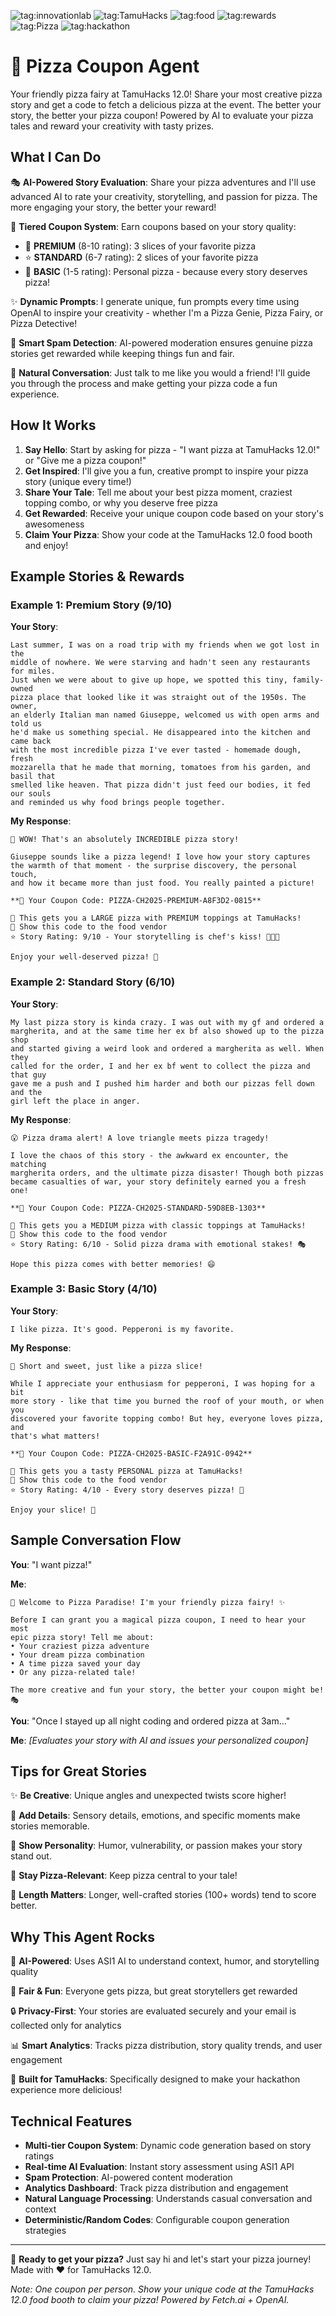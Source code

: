 ![tag:innovationlab](https://img.shields.io/badge/innovationlab-3D8BD3)
![tag:TamuHacks](https://img.shields.io/badge/TamuHacks-FF6B35)
![tag:food](https://img.shields.io/badge/food-4CAF50)
![tag:rewards](https://img.shields.io/badge/Coupon-FFD700)
![tag:Pizza](https://img.shields.io/badge/Pizza-E91E63)
![tag:hackathon](https://img.shields.io/badge/hackathon-5F43F1)

# 🍕 Pizza Coupon Agent

Your friendly pizza fairy at TamuHacks 12.0! Share your most creative pizza story and get a code to fetch a delicious pizza at the event. The better your story, the better your pizza coupon! Powered by AI to evaluate your pizza tales and reward your creativity with tasty prizes.

## What I Can Do

🎭 **AI-Powered Story Evaluation**: Share your pizza adventures and I'll use advanced AI to rate your creativity, storytelling, and passion for pizza. The more engaging your story, the better your reward!

🎫 **Tiered Coupon System**: Earn coupons based on your story quality:
- 🌟 **PREMIUM** (8-10 rating): 3 slices of your favorite pizza
- ⭐ **STANDARD** (6-7 rating): 2 slices of your favorite pizza
- 🍕 **BASIC** (1-5 rating): Personal pizza - because every story deserves pizza!

✨ **Dynamic Prompts**: I generate unique, fun prompts every time using OpenAI to inspire your creativity - whether I'm a Pizza Genie, Pizza Fairy, or Pizza Detective!

🤖 **Smart Spam Detection**: AI-powered moderation ensures genuine pizza stories get rewarded while keeping things fun and fair.

💬 **Natural Conversation**: Just talk to me like you would a friend! I'll guide you through the process and make getting your pizza code a fun experience.

## How It Works

1. **Say Hello**: Start by asking for pizza - "I want pizza at TamuHacks 12.0!" or "Give me a pizza coupon!"
2. **Get Inspired**: I'll give you a fun, creative prompt to inspire your pizza story (unique every time!)
3. **Share Your Tale**: Tell me about your best pizza moment, craziest topping combo, or why you deserve free pizza
4. **Get Rewarded**: Receive your unique coupon code based on your story's awesomeness
5. **Claim Your Pizza**: Show your code at the TamuHacks 12.0 food booth and enjoy!

## Example Stories & Rewards

### Example 1: Premium Story (9/10)

**Your Story**:
```
Last summer, I was on a road trip with my friends when we got lost in the 
middle of nowhere. We were starving and hadn't seen any restaurants for miles. 
Just when we were about to give up hope, we spotted this tiny, family-owned 
pizza place that looked like it was straight out of the 1950s. The owner, 
an elderly Italian man named Giuseppe, welcomed us with open arms and told us 
he'd make us something special. He disappeared into the kitchen and came back 
with the most incredible pizza I've ever tasted - homemade dough, fresh 
mozzarella that he made that morning, tomatoes from his garden, and basil that 
smelled like heaven. That pizza didn't just feed our bodies, it fed our souls 
and reminded us why food brings people together.
```

**My Response**:
```
🎉 WOW! That's an absolutely INCREDIBLE pizza story! 

Giuseppe sounds like a pizza legend! I love how your story captures 
the warmth of that moment - the surprise discovery, the personal touch, 
and how it became more than just food. You really painted a picture! 

**🎫 Your Coupon Code: PIZZA-CH2025-PREMIUM-A8F3D2-0815**

🍕 This gets you a LARGE pizza with PREMIUM toppings at TamuHacks!
📱 Show this code to the food vendor
⭐ Story Rating: 9/10 - Your storytelling is chef's kiss! 👨‍🍳✨

Enjoy your well-deserved pizza! 🎊
```

### Example 2: Standard Story (6/10)

**Your Story**:
```
My last pizza story is kinda crazy. I was out with my gf and ordered a 
margherita, and at the same time her ex bf also showed up to the pizza shop 
and started giving a weird look and ordered a margherita as well. When they 
called for the order, I and her ex bf went to collect the pizza and that guy 
gave me a push and I pushed him harder and both our pizzas fell down and the 
girl left the place in anger.
```

**My Response**:
```
😮 Pizza drama alert! A love triangle meets pizza tragedy!

I love the chaos of this story - the awkward ex encounter, the matching 
margherita orders, and the ultimate pizza disaster! Though both pizzas 
became casualties of war, your story definitely earned you a fresh one! 

**🎫 Your Coupon Code: PIZZA-CH2025-STANDARD-59D8EB-1303**

🍕 This gets you a MEDIUM pizza with classic toppings at TamuHacks!
📱 Show this code to the food vendor
⭐ Story Rating: 6/10 - Solid pizza drama with emotional stakes! 🎭

Hope this pizza comes with better memories! 😄
```

### Example 3: Basic Story (4/10)

**Your Story**:
```
I like pizza. It's good. Pepperoni is my favorite.
```

**My Response**:
```
🍕 Short and sweet, just like a pizza slice! 

While I appreciate your enthusiasm for pepperoni, I was hoping for a bit 
more story - like that time you burned the roof of your mouth, or when you 
discovered your favorite topping combo! But hey, everyone loves pizza, and 
that's what matters! 

**🎫 Your Coupon Code: PIZZA-CH2025-BASIC-F2A91C-0942**

🍕 This gets you a tasty PERSONAL pizza at TamuHacks!
📱 Show this code to the food vendor
⭐ Story Rating: 4/10 - Every story deserves pizza! 🙂

Enjoy your slice! 🎉
```

## Sample Conversation Flow

**You**: "I want pizza!"

**Me**:
```
🍕 Welcome to Pizza Paradise! I'm your friendly pizza fairy! ✨

Before I can grant you a magical pizza coupon, I need to hear your most 
epic pizza story! Tell me about:
• Your craziest pizza adventure
• Your dream pizza combination
• A time pizza saved your day
• Or any pizza-related tale!

The more creative and fun your story, the better your coupon might be! 🎭
```

**You**: "Once I stayed up all night coding and ordered pizza at 3am..."

**Me**: *[Evaluates your story with AI and issues your personalized coupon]*

## Tips for Great Stories

✨ **Be Creative**: Unique angles and unexpected twists score higher!

📖 **Add Details**: Sensory details, emotions, and specific moments make stories memorable.

💭 **Show Personality**: Humor, vulnerability, or passion makes your story stand out.

🍕 **Stay Pizza-Relevant**: Keep pizza central to your tale!

📏 **Length Matters**: Longer, well-crafted stories (100+ words) tend to score better.

## Why This Agent Rocks

🧠 **AI-Powered**: Uses ASI1 AI to understand context, humor, and storytelling quality

🎨 **Fair & Fun**: Everyone gets pizza, but great storytellers get rewarded

🔒 **Privacy-First**: Your stories are evaluated securely and your email is collected only for analytics

📊 **Smart Analytics**: Tracks pizza distribution, story quality trends, and user engagement

🎯 **Built for TamuHacks**: Specifically designed to make your hackathon experience more delicious!

## Technical Features

- **Multi-tier Coupon System**: Dynamic code generation based on story ratings
- **Real-time AI Evaluation**: Instant story assessment using ASI1 API
- **Spam Protection**: AI-powered content moderation
- **Analytics Dashboard**: Track pizza distribution and engagement
- **Natural Language Processing**: Understands casual conversation and context
- **Deterministic/Random Codes**: Configurable coupon generation strategies

---

🍕 **Ready to get your pizza?** Just say hi and let's start your pizza journey! Made with ❤️ for TamuHacks 12.0.

*Note: One coupon per person. Show your unique code at the TamuHacks 12.0 food booth to claim your pizza! Powered by Fetch.ai + OpenAI.*
